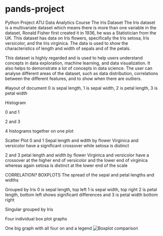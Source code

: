 # pands-project
Python Project ATU Data Analytics Course
The Iris Dataset
The Iris dataset is a multivariate dataset which means there is more than one variable in the dataset, Ronald Fisher first created it in 1936, he was a Statistician from the UK. This dataset has data on Iris flowers, specifically the Iris setosa, Iris versicolor, and the Iris virginica. The data is used to show the characteristics of length and width of sepals and of the petals.

This dataset is highly regarded and is used to help users understand concepts in data exploration, machine learning, and data visualization. It also helps to demonstrate a lot of concepts in data science. The user can analyse different areas of the dataset, such as data distribution, correlations between the different features, and to show when there are outliers. 

#layout of document
0 is sepal length, 1 is sepal width, 2 is petal length, 3 is petal width

Histogram

0 and 1

2 and 3

4 histograms together on one plot

Scatter Plot
0 and 1 Sepal length and wdith by flower
Virginica and versicolor have a significant crossover while setosa is distinct

2 and 3 petal length and width by flower
Virginica and versicolor have a crossover at the higher end of versicolor and the lower end of virginica whereas again setosa is distinct at the lower end of the scale

CORRELATION?
BOXPLOTS
The spread of the sepal and petal lengths and widths

Grouped by Iris 
0 is sepal length, top left
1 is sepal width, top right
2 is petal length, bottom left shows significant differences and 
3 is petal width bottom right

Singular grouped by Iris

Four individual box plot graphs

One big graph with all four on and a legend
![Boxplot comparison](https://github.com/kevinsenan/pands-project/assets/125194484/b51d653f-2ca9-4246-be20-5f04bc7d85d9)

